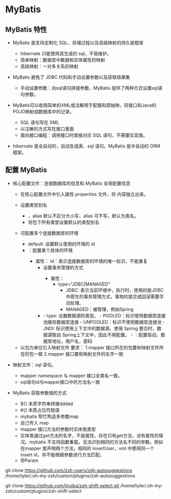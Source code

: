 # MyBatis

## MyBatis 特性

- MyBatis 是支持定制化 SQL、存储过程以及高级映射的持久层框架
    - hibernate 只能使用其生成的 sql，不易维护。
    - 简单映射：数据库中数据和实体属性的映射
    - 高级映射：一对多关系的映射

- MyBatis 避免了 JDBC 代码和手动设置参数以及获取结果集
    - 手动设置参数：向sql语句拼接参数，MyBatis 提供了两种方式设置sql语句参数。

- MyBatis可以收用简单的XML或注解用于配置和原始映，将接口和Java的POJO映射成数据库中的记录。
    - SQL 语句写在 XML
    - 以注解的方式写在接口里面
    - 面向接口编程：调用接口时直接对应 SQL 语句，不需要实现类。

- hibernate 是全自动的，自动生成表、sql 语句。MyBatis 是半自动的 ORM 框架。

## 配置 MyBatis

- 核心配置文件：连接数据库的信息和 MyBatis 全局配置信息
    - <properties resource="jdbc.properties" /> 在核心配置文件中引入属性 properties 文件，将 <property> 内容独立出来。
    - <typeAliases></typeAliases> 设置类型别名
        - <typeAlias type="com.mybatis.pojo.User" alias="User"/>，alias 默认不区分大小写，alias 可不写，默认为类名。
        - <package name="com.mybatis.pojo.User"/> 将包下所有类型设置默认的类型别名
    - <environments> 可配置多个连接数据库的环境
        - default: 设置默认使用的环境的 id
        - <environment>：配置某个具体的环境
            - 属性：
                id：表示连接数据库的环境的唯一标识，不能重复
                - <transactionManager> 设置事务管理的方式
                    - 属性：
                        - type="JDBC|MANAGED"
                            - JDBC: 表示当前环境中，执行时，使用的是JDBC中原生的事务管理方式，事物的提交或回滚需要手动处理。
                            - MANAGED：被管理，例如Spring
                - <dataSource type="POOLED">
                    - type: 设置数据源的类型。
                        - POOLED：标识使用数据库连接池缓存数据库连接
                        - UNPOOLED：标识不使用数据库连接池
                        - JNDI: 标识使用上下文中的数据源。使用 Spring 整合时，数据源取自 Spring上下文中，因此不用配置。
                    - <property>：配置驱动，数据库地址，用户名，密码
    - <mappers>
        <mapper resource="mappers/UserMapper.xml"/>
        以包为单位引入映射文件
        要求：
            1.mapper 接口所在的包要和映射文件所在的包一致
            2.mapper 接口要和映射文件的名字一致

        <package name="com.mybatis.mapper"/>
    </mappers>

- 映射文件：sql 语句。
    - mapper namespace 与 mapper 接口全类名一致。
    - sql语句id与mapper接口中的方法名一致

- MyBatis 获取参数值的方式
    - ${} 本质字符串拼接dddad
    - #{} 本质占位符赋值
    - mybatis 帮忙构造多参数map
    - 自己传入 map
    - mapper 接口方法的参数时实体类类型
    - 实体类通过get方法的名字，不是属性，存在只有get方法，没有属性的情况。mybatis 不支持函数重载，无法识别相同的方法名不同的参数。例如在mapper 里声明两个方法，相同的 insertUser，xml 中使用同一个 insert id，并不能根据参数进行方法匹配。
    - @Param

git clone https://github.com/zsh-users/zsh-autosuggestions /home/tyler/.oh-my-zsh/custom/plugins/zsh-autosuggestions

git clone https://github.com/jirutka/zsh-shift-select.git /home/tyler/.oh-my-zsh/custom/plugins/zsh-shift-select
